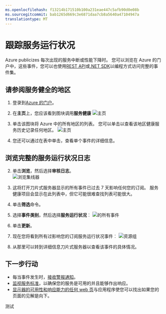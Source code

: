 ```yaml
---
ms.openlocfilehash: f13214b171510b100a231eae447c5afb90d0e08b
ms.sourcegitcommit: bab1265d669c3e6871daa7cb8a5640a47104947a
translationtype: MT
---
```

<properties 
    pageTitle="跟踪服务运行状况" 
    description="了解何时 Azure 出现性能下降或服务中断。 " 
    authors="stepsic-microsoft-com" 
    manager="kamrani" 
    editor="" 
    services="azure-portal" 
    documentationCenter="na"/>

<tags 
    ms.service="azure-portal" 
    ms.workload="na" 
    ms.tgt_pltfrm="na" 
    ms.devlang="na" 
    ms.topic="article" 
    ms.date="04/25/2015" 
    ms.author="stepsic"/>

# 跟踪服务运行状况

Azure publicizes 每次出现的服务中断或性能下降时。 您可以浏览在 Azure 的门户中，这些事件，您可以也使用[REST API](https://msdn.microsoft.com/library/azure/dn931927.aspx)或[.NET SDK](https://www.nuget.org/packages/Microsoft.Azure.Insights/)以编程方式访问完整的事件集。

## 请参阅服务健全的地区

1. 登录到[Azure 的门户](https://portal.azure.com/)。

2. 在**主页**上，您应该看到图块调用**服务健康**
    ![主页](./media/insights-service-health/Insights_Home.png)

3. 单击该图块将 Azure 中的所有地区的列表。 您可以单击以查看该地区健康服务历史记录任何地区。
    ![主页 ](./media/insights-service-health/Insights_Regions.png)

4. 您还可以通过在表中单击，查看单个事件的详细信息。

## 浏览完整的服务运行状况日志

2. 单击**浏览**，然后选择**审核日志**。  
    ![浏览集线器](./media/insights-service-health/Insights_Browse.png)

3. 这将打开刀片式服务器显示的所有事件已过去 7 天影响任何您的订阅。 服务健康项目会显示在此列表中，但它可能很难查找列表可能很大。

4. 单击**筛选**命令。

5. 选择**事件类别**，然后选择**服务运行状况**︰ ![的所有事件](./media/insights-service-health/Insights_Filter.png)

6. 单击**更新**。

7. 现在您将看到所有过影响您的订阅服务运行状况事件︰ ![资源组](./media/insights-service-health/Insights_HealthEvent.png)

8. 从那里可以转到详细信息刀片式服务器以查看该事件的具体情况。
   
## 下一步行动

* 每当事件发生时，[接收警报通知](insights-receive-alert-notifications.md)。
* [监视服务标准](insights-how-to-customize-monitoring.md)，以确保您的服务是可用的并且能够作出响应。
* [显示器的可用性和响应能力的任何 web 页](../app-insights-monitor-web-app-availability.md)与应用程序使您可以找出如果您的页面的见解是向下。
 
测试
